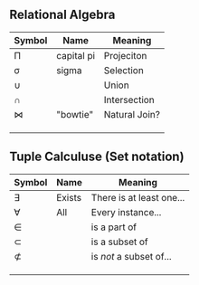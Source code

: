 ## Relational Algebra
| Symbol | Name | Meaning |
|-|-|-|
| Π | capital pi | Projeciton |
| σ | sigma | Selection |
| ∪ |  | Union |
| ∩ |  | Intersection |
| ⋈ | "bowtie" | Natural Join? |
|  |  |  |
|  |  |  |
|  |  |  |




## Tuple Calculuse (Set notation)
| Symbol | Name | Meaning |
|-|-|-|
| ∃ | Exists | There is at least one... |
| ∀ | All | Every instance... |
| ∈ |  | is a part of |
| ⊂ |  | is a subset of |
| ⊄ |  | is *not* a subset of... |
|  |  |  |
|  |  |  |
|  |  |  |